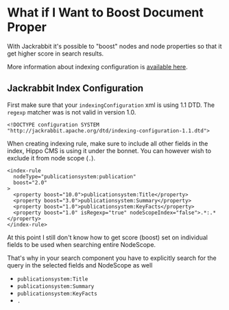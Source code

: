 # What if I Want to Boost Document Proper

With Jackrabbit it's possible to "boost" nodes and node properties so that it get
higher score in search results.

More information about indexing configuration is
[available here](IndexingConfiguration).




## Jackrabbit Index Configuration

First make sure that your `indexingConfiguration` xml is using 1.1 DTD. The `regexp`
matcher was is not valid in version 1.0.

```
<!DOCTYPE configuration SYSTEM "http://jackrabbit.apache.org/dtd/indexing-configuration-1.1.dtd">
```

When creating indexing rule, make sure to include all other fields in the index,
Hippo CMS is using it under the bonnet. You can however wish to exclude it from
node scope (`.`).

```
<index-rule
  nodeType="publicationsystem:publication"
  boost="2.0"
>
  <property boost="10.0">publicationsystem:Title</property>
  <property boost="3.0">publicationsystem:Summary</property>
  <property boost="1.0">publicationsystem:KeyFacts</property>
  <property boost="1.0" isRegexp="true" nodeScopeIndex="false">.*:.*</property>
</index-rule>
```

At this point I still don't know how to get score (boost) set on individual fields
to be used when searching entire NodeScope.

That's why in your search component you have to explicitly search for the query in
the selected fields and NodeScope as well

* `publicationsystem:Title`
* `publicationsystem:Summary`
* `publicationsystem:KeyFacts`
* `.`




[IndexingConfiguration]: https://wiki.apache.org/jackrabbit/IndexingConfiguration
